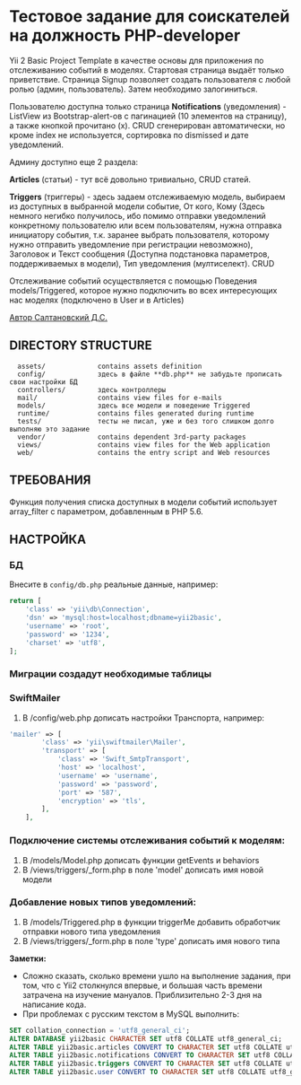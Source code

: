 Тестовое задание для соискателей на должность PHP-developer
============================

Yii 2 Basic Project Template в качестве основы для приложения по отслеживанию событий в моделях.
Стартовая страница выдаёт только приветствие.
Страница Signup позволяет создать пользователя с любой ролью (админ, пользователь).
Затем необходимо залогиниться.

Пользователю доступна только страница **Notifications** (уведомления) - ListView из Bootstrap-alert-ов с пагинацией
(10 элементов на страницу), а также кнопкой прочитано (х). CRUD сгенерирован автоматически, но кроме index не используется,
сортировка по dismissed и дате уведомлений.

Админу доступно еще 2 раздела:

**Articles** (статьи) - тут всё довольно тривиально, CRUD статей.

**Triggers** (триггеры) - здесь задаем отслеживаемую модель, выбираем из доступных в выбранной модели событие, От кого, Кому
(Здесь немного негибко получилось, ибо помимо отправки уведомлений конкретному пользователю или всем пользователям,
нужна отправка инициатору события, т.к. заранее выбрать пользователя, которому нужно отправить уведомление при регистрации
невозможно), Заголовок и Текст сообщения (Доступна подстановка параметров, поддерживаемых в модели), Тип уведомления
(мултиселект). CRUD

Отслеживание событий осуществляется с помощью Поведения models/Triggered,
которое нужно подключить во всех интересующих нас моделях (подключено в 
User и в Articles)

[Автор Салтановский Д.С.](https://voronezh.hh.ru/resume/fdd3cd7eff032036750039ed1f553154443367)


DIRECTORY STRUCTURE
-------------------

      assets/             contains assets definition
      config/             здесь в файле **db.php** не забудьте прописать свои настройки БД
      controllers/        здесь контроллеры
      mail/               contains view files for e-mails
      models/             здесь все модели и поведение Triggered
      runtime/            contains files generated during runtime
      tests/              тесты не писал, уже и без того слишком долго выполняю это задание
      vendor/             contains dependent 3rd-party packages
      views/              contains view files for the Web application
      web/                contains the entry script and Web resources



ТРЕБОВАНИЯ
------------

Функция получения списка доступных в модели событий использует array_filter с параметром, добавленным в PHP 5.6.



НАСТРОЙКА
---------

### БД

Внесите в `config/db.php` реальные данные, например:

```php
return [
    'class' => 'yii\db\Connection',
    'dsn' => 'mysql:host=localhost;dbname=yii2basic',
    'username' => 'root',
    'password' => '1234',
    'charset' => 'utf8',
];
```

### Миграции создадут необходимые таблицы

### SwiftMailer

1. В /config/web.php дописать настройки Транспорта, например:
```php
'mailer' => [
        'class' => 'yii\swiftmailer\Mailer',
        'transport' => [
            'class' => 'Swift_SmtpTransport',
            'host' => 'localhost',
            'username' => 'username',
            'password' => 'password',
            'port' => '587',
            'encryption' => 'tls',
        ],
    ],
```

### Подключение системы отслеживания событий к моделям:
1. В /models/Model.php дописать функции getEvents и behaviors
2. В /views/triggers/_form.php в поле 'model' дописать имя новой модели

### Добавление новых типов уведомлений:
1. В /models/Triggered.php в функции triggerMe добавить обработчик отправки
нового типа уведомления
2. В /views/triggers/_form.php в поле 'type' дописать имя нового типа


**Заметки:**
- Сложно сказать, сколько времени ушло на выполнение задания, при том, 
что с Yii2 столкнулся впервые, и большая часть времени затрачена на 
изучение мануалов. Приблизительно 2-3 дня на написание кода.
- При проблемах с русским текстом в MySQL выполнить:
```SQL
SET collation_connection = 'utf8_general_ci';
ALTER DATABASE yii2basic CHARACTER SET utf8 COLLATE utf8_general_ci;
ALTER TABLE yii2basic.articles CONVERT TO CHARACTER SET utf8 COLLATE utf8_general_ci;
ALTER TABLE yii2basic.notifications CONVERT TO CHARACTER SET utf8 COLLATE utf8_general_ci;
ALTER TABLE yii2basic.triggers CONVERT TO CHARACTER SET utf8 COLLATE utf8_general_ci;
ALTER TABLE yii2basic.user CONVERT TO CHARACTER SET utf8 COLLATE utf8_general_ci;
```